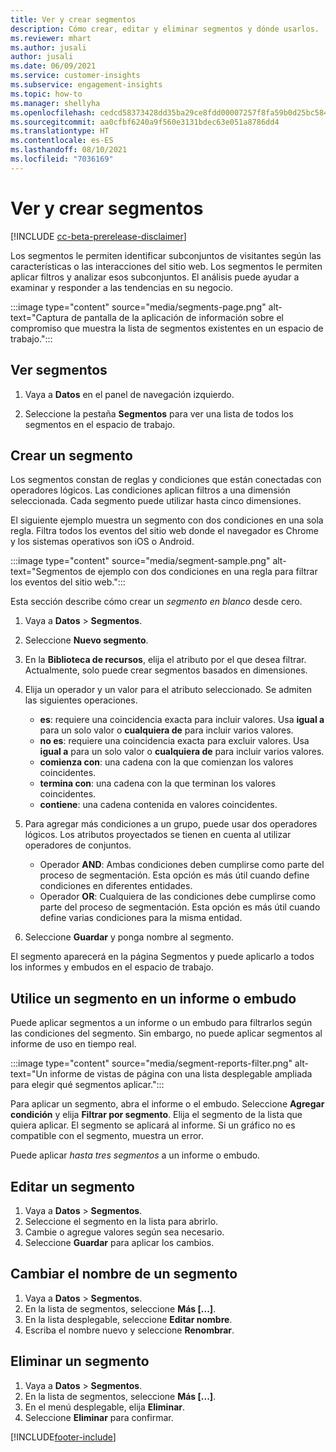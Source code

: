 ```yaml
---
title: Ver y crear segmentos
description: Cómo crear, editar y eliminar segmentos y dónde usarlos.
ms.reviewer: mhart
ms.author: jusali
author: jusali
ms.date: 06/09/2021
ms.service: customer-insights
ms.subservice: engagement-insights
ms.topic: how-to
ms.manager: shellyha
ms.openlocfilehash: cedcd58373428dd35ba29ce8fdd00007257f8fa59b0d25bc584b4e832df13604
ms.sourcegitcommit: aa0cfbf6240a9f560e3131bdec63e051a8786dd4
ms.translationtype: HT
ms.contentlocale: es-ES
ms.lasthandoff: 08/10/2021
ms.locfileid: "7036169"
---
```

# <a name="view-and-create-segments"></a>Ver y crear segmentos

[!INCLUDE [cc-beta-prerelease-disclaimer](includes/cc-beta-prerelease-disclaimer.md)]

Los segmentos le permiten identificar subconjuntos de visitantes según las características o las interacciones del sitio web. Los segmentos le permiten aplicar filtros y analizar esos subconjuntos. El análisis puede ayudar a examinar y responder a las tendencias en su negocio. 

:::image type="content" source="media/segments-page.png" alt-text="Captura de pantalla de la aplicación de información sobre el compromiso que muestra la lista de segmentos existentes en un espacio de trabajo.":::

## <a name="view-segments"></a>Ver segmentos

1. Vaya a **Datos** en el panel de navegación izquierdo. 

1. Seleccione la pestaña **Segmentos** para ver una lista de todos los segmentos en el espacio de trabajo. 

## <a name="create-a-segment"></a>Crear un segmento

Los segmentos constan de reglas y condiciones que están conectadas con operadores lógicos. Las condiciones aplican filtros a una dimensión seleccionada. Cada segmento puede utilizar hasta cinco dimensiones.

El siguiente ejemplo muestra un segmento con dos condiciones en una sola regla. Filtra todos los eventos del sitio web donde el navegador es Chrome y los sistemas operativos son iOS o Android.

:::image type="content" source="media/segment-sample.png" alt-text="Segmentos de ejemplo con dos condiciones en una regla para filtrar los eventos del sitio web.":::

Esta sección describe cómo crear un *segmento en blanco* desde cero.

1. Vaya a **Datos** > **Segmentos**.

1. Seleccione **Nuevo segmento**.

1. En la **Biblioteca de recursos**, elija el atributo por el que desea filtrar. Actualmente, solo puede crear segmentos basados en dimensiones.

1. Elija un operador y un valor para el atributo seleccionado. Se admiten las siguientes operaciones.
   - **es**: requiere una coincidencia exacta para incluir valores. Usa **igual a** para un solo valor o **cualquiera de** para incluir varios valores.
   - **no es**: requiere una coincidencia exacta para excluir valores. Usa **igual a** para un solo valor o **cualquiera de** para incluir varios valores.
   - **comienza con**: una cadena con la que comienzan los valores coincidentes.
   - **termina con**: una cadena con la que terminan los valores coincidentes.
   - **contiene**: una cadena contenida en valores coincidentes.

1. Para agregar más condiciones a un grupo, puede usar dos operadores lógicos. Los atributos proyectados se tienen en cuenta al utilizar operadores de conjuntos.
   - Operador **AND**: Ambas condiciones deben cumplirse como parte del proceso de segmentación. Esta opción es más útil cuando define condiciones en diferentes entidades.
   - Operador **OR**: Cualquiera de las condiciones debe cumplirse como parte del proceso de segmentación. Esta opción es más útil cuando define varias condiciones para la misma entidad.

1. Seleccione **Guardar** y ponga nombre al segmento. 

El segmento aparecerá en la página Segmentos y puede aplicarlo a todos los informes y embudos en el espacio de trabajo.

## <a name="use-a-segment-in-a-report-or-funnel"></a>Utilice un segmento en un informe o embudo

Puede aplicar segmentos a un informe o un embudo para filtrarlos según las condiciones del segmento. Sin embargo, no puede aplicar segmentos al informe de uso en tiempo real.

:::image type="content" source="media/segment-reports-filter.png" alt-text="Un informe de vistas de página con una lista desplegable ampliada para elegir qué segmentos aplicar.":::

Para aplicar un segmento, abra el informe o el embudo. Seleccione **Agregar condición** y elija **Filtrar por segmento**. Elija el segmento de la lista que quiera aplicar. El segmento se aplicará al informe. Si un gráfico no es compatible con el segmento, muestra un error.
 
Puede aplicar *hasta tres segmentos* a un informe o embudo.

## <a name="edit-a-segment"></a>Editar un segmento

1. Vaya a **Datos** > **Segmentos**.
1. Seleccione el segmento en la lista para abrirlo. 
1. Cambie o agregue valores según sea necesario.
1. Seleccione **Guardar** para aplicar los cambios.

## <a name="change-the-name-of-a-segment"></a>Cambiar el nombre de un segmento

1. Vaya a **Datos** > **Segmentos**.
1. En la lista de segmentos, seleccione **Más [...]**. 
1. En la lista desplegable, seleccione **Editar nombre**.
1. Escriba el nombre nuevo y seleccione **Renombrar**.

## <a name="delete-a-segment"></a>Eliminar un segmento

1. Vaya a **Datos** > **Segmentos**.
1. En la lista de segmentos, seleccione **Más [...]**. 
1. En el menú desplegable, elija **Eliminar**.
1. Seleccione **Eliminar** para confirmar.

[!INCLUDE[footer-include](../includes/footer-banner.md)]
